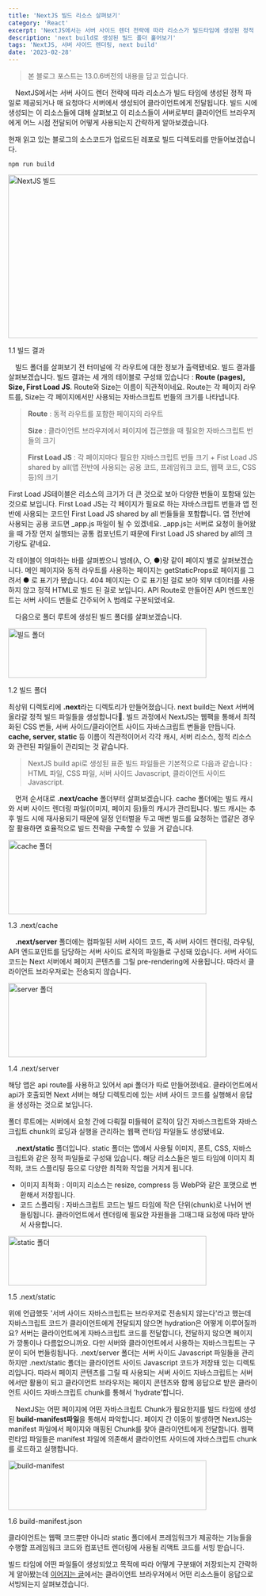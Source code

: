 ```yaml
---
title: 'NextJS 빌드 리소스 살펴보기'
category: 'React'
excerpt: 'NextJS에서는 서버 사이드 렌더 전략에 따라 리소스가 빌드타임에 생성된 정적 파일로 클라이언트에게 제공되거나 매 요청마다 서버에서 생성되어 클라이언트에게 전달됩니다. NextJS에서 빌드 시에 생성되는 이 리소스들에 대해 살펴보고 이 리소스들이 서버로부터 클라이언트 브라우저에게 어느 시점 전달되어 사용되는지 알아보겠습니다.'
description: 'next build로 생성된 빌드 폴더 훑어보기'
tags: 'NextJS, 서버 사이드 렌더링, next build'
date: '2023-02-28'
---
```


> 본 블로그 포스트는 13.0.6버전의 내용을 담고 있습니다.

&emsp;NextJS에서는 서버 사이드 렌더 전략에 따라 리소스가 빌드 타임에 생성된 정적 파일로 제공되거나 매 요청마다 서버에서 생성되어 클라이언트에게 전달됩니다. 빌드 시에 생성되는 이 리소스들에 대해 살펴보고 이 리소스들이 서버로부터 클라이언트 브라우저에게 어느 시점 전달되어 어떻게 사용되는지 간략하게 알아보겠습니다.

현재 읽고 있는 블로그의 소스코드가 업로드된 레포로 빌드 디렉토리를 만들어보겠습니다.

```
npm run build
```

<img src="/assets/markdown-image/React-NextJS-빌드-리소스/build-output.png" alt="NextJS 빌드" width="560" height="330">

<span>1.1 빌드 결과</span>

&emsp;빌드 폴더를 살펴보기 전 터미널에 각 라우트에 대한 정보가 출력됐네요. 빌드 결과를 살펴보겠습니다. 빌드 결과는 세 개의 테이블로 구성돼 있습니다 : <b>Route (pages), Size, First Load JS</b>. Route와 Size는 이름이 직관적이네요. Route는 각 페이지 라우트를, Size는 각 페이지에서만 사용되는 자바스크립트 번들의 크기를 나타냅니다.

> <b>Route</b> : 동적 라우트를 포함한 페이지의 라우트
>
> <b>Size</b> : 클라이언트 브라우저에서 페이지에 접근했을 때 필요한 자바스크립트 번들의 크기
>
> <b>First Load JS</b> : 각 페이지마다 필요한 자바스크립트 번들 크기 + Fist Load JS shared by all(앱 전반에 사용되는 공용 코드, 프레임워크 코드, 웹팩 코드, CSS 등)의 크기

First Load JS테이블은 리소스의 크기가 더 큰 것으로 보아 다양한 번들이 포함돼 있는 것으로 보입니다. First Load JS는 각 페이지가 필요로 하는 자바스크립트 번들과 앱 전반에 사용되는 코드인 First Load JS shared by all 번들들을 포함합니다. 앱 전반에 사용되는 공용 코드면 \_app.js 파일이 될 수 있겠네요. \_app.js는 서버로 요청이 들어왔을 때 가장 먼저 실행되는 공통 컴포넌트기 때문에 First Load JS shared by all의 크기랑도 같네요.

각 테이블이 의마하는 바를 살펴봤으니 범례(λ, ○, ●)랑 같이 페이지 별로 살펴보겠습니다. 메인 페이지와 동적 라우트를 사용하는 페이지는 getStaticProps로 페이지를 그려서 ● 로 표기가 됐습니다. 404 페이지는 ○ 로 표기된 걸로 보아 외부 데이터를 사용하지 않고 정적 HTML로 빌드 된 걸로 보입니다. API Route로 만들어진 API 엔드포인트는 서버 사이드 번들로 간주되어 λ 범례로 구분되었네요.

<!-- How is First Load JS calculated -->
<!-- https://stackoverflow.com/questions/71323979/what-does-first-load-js-in-next-bundle-analyzer-actually-measure -->

&emsp;다음으로 폴더 루트에 생성된 빌드 폴더를 살펴보겠습니다.

<img src="/assets/markdown-image/React-NextJS-빌드-리소스/build-directory.png" alt="빌드 폴더" width="400" height="100">

<span>1.2 빌드 폴더</span>

최상위 디렉토리에 <b>.next</b>라는 디렉토리가 만들어졌습니다. next build는 Next 서버에 올라갈 정적 빌드 파일들을 생성합니다. 빌드 과정에서 NextJS는 웹팩을 통해서 최적화된 CSS 번들, 서버 사이드/클라이언트 사이드 자바스크립트 번들을 만듭니다. <b>cache, server, static</b> 등 이름이 직관적이어서 각각 캐시, 서버 리소스, 정적 리소스와 관련된 파일들이 관리되는 것 같습니다.

> NextJS build api로 생성된 표준 빌드 파일들은 기본적으로 다음과 같습니다 : HTML 파일, CSS 파일, 서버 사이드 Javascript, 클라이언트 사이드 Javascript.

&emsp;먼저 순서대로 <b>.next/cache</b> 폴더부터 살펴보겠습니다. cache 폴더에는 빌드 캐시와 서버 사이드 렌더링 파일(이미지, 페이지 등)들의 캐시가 관리됩니다. 빌드 캐시는 추후 빌드 시에 재사용되기 때문에 일정 인터벌을 두고 매번 빌드를 요청하는 앱같은 경우 잘 활용하면 효율적으로 빌드 전략을 구축할 수 있을 거 같습니다.

<img src="/assets/markdown-image/React-NextJS-빌드-리소스/cache-folder.png" alt="cache 폴더" width="400" height="150">

<span>1.3 .next/cache</span>

&emsp;<b>.next/server</b> 폴더에는 컴파일된 서버 사이드 코드, 즉 서버 사이드 렌더링, 라우팅, API 엔드포인트를 담당하는 서버 사이드 로직의 파일들로 구성돼 있습니다. 서버 사이드 코드는 Next 서버에서 페이지 콘텐츠를 그릴 pre-rendering에 사용됩니다. 따라서 클라이언트 브라우저로는 전송되지 않습니다.

<img src="/assets/markdown-image/React-NextJS-빌드-리소스/server-folder.png" alt="server 폴더" width="400" height="150">

<span>1.4 .next/server</span>

해당 앱은 api route를 사용하고 있어서 api 폴더가 따로 만들어졌네요. 클라이언트에서 api가 호출되면 Next 서버는 해당 디렉토리에 있는 서버 사이드 코드를 실행해서 응답을 생성하는 것으로 보입니다.

폴더 루트에는 서버에서 요청 간에 다뤄질 미들웨어 로직이 담긴 자바스크립트와 자바스크립트 chunk의 로딩과 실행을 관리하는 웹팩 런타임 파일들도 생성됐네요.

&emsp;<b>.next/static</b> 폴더입니다. static 폴더는 앱에서 사용될 이미지, 폰트, CSS, 자바스크립트와 같은 정적 파일들로 구성돼 있습니다. 해당 리소스들은 빌드 타임에 이미지 최적화, 코드 스플리팅 등으로 다양한 최적화 작업을 거치게 됩니다.

- 이미지 최적화 : 이미지 리소스는 resize, compress 등 WebP와 같은 포맷으로 변환해서 저장됩니다.
- 코드 스플리팅 : 자바스크립트 코드는 빌드 타임에 작은 단위(chunk)로 나뉘어 번들링됩니다. 클라이언트에서 렌더링에 필요한 자원들을 그때그때 요청에 따라 받아서 사용합니다.

<img src="/assets/markdown-image/React-NextJS-빌드-리소스/static-folder.png" alt="static 폴더" width="400" height="100">

<span>1.5 .next/static</span>

위에 언급했듯 '서버 사이드 자바스크립트는 브라우저로 전송되지 않는다'라고 했는데 자바스크립트 코드가 클라이언트에게 전달되지 않으면 hydration은 어떻게 이루어질까요? 서버는 클라이언트에게 자바스크립트 코드를 전달합니다, 전달하지 않으면 페이지가 깡통이나 다름없으니까요. 다만 서버와 클라이언트에서 사용하는 자바스크립트는 구분이 되어 번들링됩니다. .next/server 폴더는 서버 사이드 Javascript 파일들을 관리하지만 .next/static 폴더는 클라이언트 사이드 Javascript 코드가 저장돼 있는 디렉토리입니다. 따라서 페이지 콘텐츠를 그릴 때 사용되는 서버 사이드 자바스크립트는 서버에서만 활용이 되고 클라이언트 브라우저는 페이지 콘텐츠와 함께 응답으로 받은 클라이언트 사이드 자바스크립트 chunk를 통해서 'hydrate'합니다.

&emsp;NextJS는 어떤 페이지에 어떤 자바스크립트 Chunk가 필요한지를 빌드 타임에 생성된 <b>build-manifest파일</b>을 통해서 파악합니다. 페이지 간 이동이 발생하면 NextJS는 manifest 파일에서 페이지와 매핑된 Chunk를 찾아 클라이언트에게 전달합니다. 웹팩 런타임 파일들은 manifest 파일에 의존해서 클라이언트 사이드에 자바스크립트 chunk를 로드하고 실행합니다.

<img src="/assets/markdown-image/React-NextJS-빌드-리소스/manifest-json.png" alt="build-manifest" width="400" height="100">

<span>1.6 build-manifest.json</span>

클라이언트는 웹팩 코드뿐만 아니라 static 폴더에서 프레임워크가 제공하는 기능들을 수행할 프레임워크 코드와 컴포넌트 렌더링에 사용될 리액트 코드를 서빙 받습니다.

빌드 타임에 어떤 파일들이 생성되었고 목적에 따라 어떻게 구분돼어 저장되는지 간략하게 알아봤는데 <a href='https://www.moonkorea.dev/React-클라이언트-관점에서-NextJS-빌드-리소스-살펴보기' target="_blank">이어지는 글</a>에서는 클라이언트 브라우저에서 어떤 리소스들이 응답으로 서빙되는지 살펴보겠습니다.
